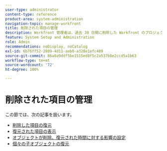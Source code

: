 ```yaml
---
user-type: administrator
content-type: reference
product-area: system-administration
navigation-topic: manage-workfront
title: 削除された項目の管理
description: Workfront 管理者は、過去 30 日間に削除した Workfront のプロジェクト、タスク、問題、ドキュメントおよびテンプレートを復元できます。オブジェクトを復元すると、その子オブジェクトとフィールドもすべて復元されます。
feature: System Setup and Administration
role: Admin
recommendations: noDisplay, noCatalog
exl-id: 6b76ff52-2809-4d11-aeb0-a328e1efc489
source-git-commit: 86a0a9ddf5be1515ed8f5c2a537b0e2ccd5a1b63
workflow-type: tm+mt
source-wordcount: '72'
ht-degree: 100%

---
```


# 削除された項目の管理

この節では、次の記事を扱います。

* [削除した項目の復元](../../../administration-and-setup/manage-workfront/manage-deleted-items/restore-deleted-items.md)
* [復元された項目の表示](../../../administration-and-setup/manage-workfront/manage-deleted-items/view-restored-items.md)
* [オブジェクトが削除、復元された時間に対する影響の設定](../../../administration-and-setup/manage-workfront/manage-deleted-items/configure-how-hours-affected-when-obj-deleted-restored.md)
* [個々の子オブジェクトの復元](../../../administration-and-setup/manage-workfront/manage-deleted-items/restoring-individual-child-objects.md)
